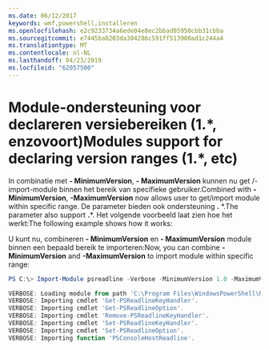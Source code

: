 ```yaml
---
ms.date: 06/12/2017
keywords: wmf,powershell,installeren
ms.openlocfilehash: e2c9233734a6ede04e8ec2bbad05950cbb31cbba
ms.sourcegitcommit: e7445ba8203da304286c591ff513900ad1c244a4
ms.translationtype: MT
ms.contentlocale: nl-NL
ms.lasthandoff: 04/23/2019
ms.locfileid: "62057500"
---
```

# <a name="modules-support-for-declaring-version-ranges-1-etc"></a><span data-ttu-id="a03b4-102">Module-ondersteuning voor declareren versiebereiken (1.\*, enzovoort)</span><span class="sxs-lookup"><span data-stu-id="a03b4-102">Modules support for declaring version ranges (1.\*, etc)</span></span>
<span data-ttu-id="a03b4-103">In combinatie met **- MinimumVersion**, **- MaximumVersion** kunnen nu get /-import-module binnen het bereik van specifieke gebruiker.</span><span class="sxs-lookup"><span data-stu-id="a03b4-103">Combined with **-MinimumVersion**, **-MaximumVersion** now allows user to get/import module within specific range.</span></span> <span data-ttu-id="a03b4-104">De parameter bieden ook ondersteuning **.** \*.</span><span class="sxs-lookup"><span data-stu-id="a03b4-104">The parameter also support **.**\*.</span></span> <span data-ttu-id="a03b4-105">Het volgende voorbeeld laat zien hoe het werkt:</span><span class="sxs-lookup"><span data-stu-id="a03b4-105">The following example shows how it works:</span></span>

<span data-ttu-id="a03b4-106">U kunt nu, combineren **- MinimumVersion** en **- MaximumVersion** module binnen een bepaald bereik te importeren:</span><span class="sxs-lookup"><span data-stu-id="a03b4-106">Now, you can combine **-MinimumVersion** and **-MaximumVersion** to import module within specific range:</span></span>

```powershell
PS C:\> Import-Module psreadline -Verbose -MinimumVersion 1.0 -MaximumVersion 1.2.*

VERBOSE: Loading module from path 'C:\Program Files\WindowsPowerShell\Modules\psreadline\1.1\psreadline.psd1'.
VERBOSE: Importing cmdlet 'Get-PSReadlineKeyHandler'.
VERBOSE: Importing cmdlet 'Get-PSReadlineOption'.
VERBOSE: Importing cmdlet 'Remove-PSReadlineKeyHandler'.
VERBOSE: Importing cmdlet 'Set-PSReadlineKeyHandler'.
VERBOSE: Importing cmdlet 'Set-PSReadlineOption'.
VERBOSE: Importing function 'PSConsoleHostReadline'.
```
